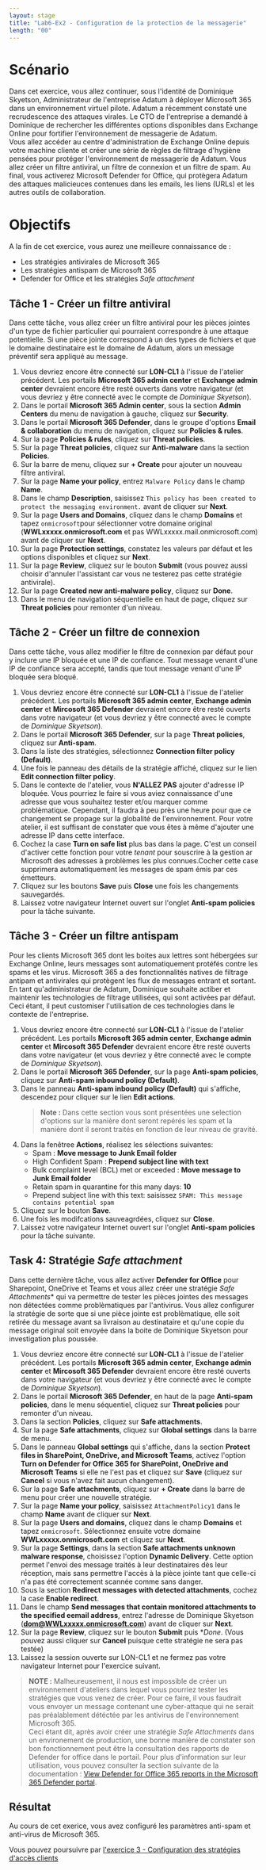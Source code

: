 ```yaml
---
layout: stage
title: "Lab6-Ex2 - Configuration de la protection de la messagerie"
length: "00"
---
```

# Scénario
Dans cet exercice, vous allez continuer, sous l'identité de Dominique Skyetson, Administrateur de l'entreprise Adatum à déployer Microsoft 365 dans un environnement virtuel pilote. Adatum a récemment constaté une recrudescence des attaques virales. Le CTO de l'entreprise a demandé à Dominique de rechercher les différentes options disponibles dans Exchange Online pour fortifier l'environnement de messagerie de Adatum.  
Vous allez accéder au centre d'administration de Exchange Online depuis votre machine cliente et créer une série de règles de filtrage d'hygiène pensées pour protéger l'environnement de messagerie de Adatum. Vous allez créer un filtre antiviral, un filtre de connexion et un filtre de spam. Au final, vous activerez Microsoft Defender for Office, qui protègera Adatum des attaques malicieuces contenues dans les emails, les liens (URLs) et les autres outils de collaboration.

# Objectifs
A la fin de cet exercice, vous aurez une meilleure connaissance de :
- Les stratégies antivirales de Microsoft 365
- Les stratégies antispam de Microsoft 365
- Defender for Office et les stratégies *Safe attachment*


## Tâche 1 - Créer un filtre antiviral
Dans cette tâche, vous allez créer un filtre antiviral pour les pièces jointes d'un type de fichier particulier qui pourraient correspondre à une attaque potentielle. Si une pièce jointe correspond à un des types de fichiers et que le domaine destinataire est le domaine de Adatum, alors un message préventif sera appliqué au message.
1. Vous devriez encore être connecté sur **LON-CL1** à l'issue de l'atelier précédent. Les portails **Microsoft 365 admin center** et **Exchange admin center** devraient encore être resté ouverts dans votre navigateur (et vous devriez y être connecté avec le compte de *Dominique Skyetson*).
1. Dans le portail **Microsoft 365 Admin center**, sous la section **Admin Centers** du menu de navigation à gauche, cliquez sur **Security**.
1. Dans le portail **Microsoft 365 Defender**, dans le groupe d'options **Email &amp; collaboration** du menu de navigation, cliquez sur **Policies &amp; rules**.
1. Sur la page **Policies &amp; rules**, cliquez sur **Threat policies**.
1. Sur la page **Threat policies**, cliquez sur **Anti-malware** dans la section **Policies**.
1. Sur la barre de menu, cliquez sur **+ Create** pour ajouter un nouveau filtre antiviral.
1. Sur la page **Name your policy**, entrez ```Malware Policy``` dans le champ **Name**.
1. Dans le champ **Description**, saisissez ```This policy has been created to protect the messaging environment.``` avant de cliquer sur **Next**.
1. Sur la page **Users and Domains**, cliquez dans le champ **Domains** et tapez ```onmicrosoft```pour sélectionner votre domaine original (**WWLxxxxx.onmicrosoft.com** et pas WWLxxxxx.mail.onmicrosoft.com) avant de cliquer sur **Next**.
1. Sur la page **Protection settings**, constatez les valeurs par défaut et les options disponibles et cliquez sur **Next**.
1. Sur la page **Review**, cliquez sur le bouton **Submit** (vous pouvez aussi choisir d'annuler l'assistant car vous ne testerez pas cette stratégie antivirale).
1. Sur la page **Created new anti-malware policy**, cliquez sur **Done**.
1. Dans le menu de navigation séquentielle en haut de page, cliquez sur **Threat policies** pour remonter d'un niveau.

## Tâche 2 - Créer un filtre de connexion
Dans cette tâche, vous allez modifier le filtre de connexion par défaut pour y inclure une IP bloquée et une IP de confiance. Tout message venant d'une IP de confiance sera accepté, tandis que tout message venant d'une IP bloquée sera bloqué.
1. Vous devriez encore être connecté sur **LON-CL1** à l'issue de l'atelier précédent. Les portails **Microsoft 365 admin center**, **Exchange admin center** et **Mircosoft 365 Defender** devraient encore être resté ouverts dans votre navigateur (et vous devriez y être connecté avec le compte de *Dominique Skyetson*).
1. Dans le portail **Microsoft 365 Defender**, sur la page **Threat policies**, cliquez sur **Anti-spam**.
1. Dans la liste des stratégies, sélectionnez **Connection filter policy (Default)**.
1. Une fois le panneau des détails de la stratégie affiché, cliquez sur le lien **Edit connection filter policy**.
1. Dans le contexte de l'atelier, vous **N'ALLEZ PAS** ajouter d'adresse IP bloquée. Vous pourriez le faire si vous aviez connaissance d'une adresse que vous souhaitez tester et/ou marquer comme problèmatique. Cependant, il faudra à peu près une heure pour que ce changement se propage sur la globalité de l'environnement. Pour votre atelier, il est suffisant de constater que vous êtes à même d'ajouter une adresse IP dans cette interface.
1. Cochez la case **Turn on safe list** plus bas dans la page. C'est un conseil d'activer cette fonction pour votre *tenant* pour souscrire à la gestion ar Microsoft des adresses à problèmes les plus connues.Cocher cette case supprimera automatiquement les messages de spam émis par ces émetteurs.
1. Cliquez sur les boutons **Save** puis **Close** une fois les changements sauvegardés.
1. Laissez votre navigateur Internet ouvert sur l'onglet **Anti-spam policies** pour la tâche suivante.

## Tâche 3 - Créer un filtre antispam
Pour les clients Microsoft 365 dont les boites aux lettres sont hébergées sur Exchange Online, leurs messages sont automatiquement protéfés contre les spams et les virus. Microsoft 365 a des fonctionnalités natives de filtrage antipam et antivirales qui protègent les flux de messages entrant et sortant.  
En tant qu'administrateur de Adatum, Dominique souhaite actiber et maintenir les technologies de filtrage utilisées, qui sont activées par défaut. Ceci étant, il peut customiser l'utilisation de ces technologies dans le contexte de l'entreprise.
1. Vous devriez encore être connecté sur **LON-CL1** à l'issue de l'atelier précédent. Les portails **Microsoft 365 admin center**, **Exchange admin center** et **Mircosoft 365 Defender** devraient encore être resté ouverts dans votre navigateur (et vous devriez y être connecté avec le compte de *Dominique Skyetson*).
1. Dans le portail **Microsoft 365 Defender**, sur la page **Anti-spam policies**, cliquez sur **Anti-spam inbound policy (Default)**.
1. Dans le panneau **Anti-spam inbound policy (Default)** qui s'affiche, descendez pour cliquer sur le lien **Edit actions**.  
	>**Note :** Dans cette section vous sont présentées une selection d'options sur la manière dont seront repérés les spam et la manière dont il seront traités en fonction de leur niveau de gravité.
1. Dans la fenêtree **Actions**, réalisez les sélections suivantes:
	- Spam : **Move message to Junk Email folder**
	- High Confident Spam : **Prepend subject line with text**
	- Bulk complaint level (BCL) met or exceeded : **Move message to Junk Email folder**
	- Retain spam in quarantine for this many days: **10**
	- Prepend subject line with this text: saisissez ```SPAM: This message contains potential spam```
1. Cliquez sur le bouton **Save**.
1. Une fois les modifcations sauveagrdées, cliquez sur **Close**.
1. Laissez votre navigateur Internet ouvert sur l'onglet **Anti-spam policies** pour la tâche suivante.

## Task 4: Stratégie *Safe attachment*
Dans cette dernière tâche, vous allez activer **Defender for Office** pour Sharepoint, OneDrive et Teams et vous allez créer une stratégie *Safe Attachments** qui va permettre de tester les pièces jointes des messages non détectées comme problèmatiques par l'antivirus. Vous allez configurer la stratégie de sorte que si une pièce jointe est problèmatique, elle soit retirée du message avant sa livraison au destinataire et qu'une copie du message original soit envoyée dans la boite de Dominique Skyetson pour investigation plus poussée.
1. Vous devriez encore être connecté sur **LON-CL1** à l'issue de l'atelier précédent. Les portails **Microsoft 365 admin center**, **Exchange admin center** et **Mircosoft 365 Defender** devraient encore être resté ouverts dans votre navigateur (et vous devriez y être connecté avec le compte de *Dominique Skyetson*).
1. Dans le portail **Microsoft 365 Defender**, en haut de la page **Anti-spam policies**, dans le menu séquentiel, cliquez sur **Threat policies** pour remonter d'un niveau.
1. Dans la section **Policies**, cliquez sur **Safe attachments**.
1. Sur la page **Safe attachments**, cliquez sur **Global settings** dans la barre de menu.
1. Dans le panneau **Global settings** qui s'affiche, dans la section **Protect files in SharePoint, OneDrive, and Microsoft Teams**, activez l'option **Turn on Defender for Office 365 for SharePoint, OneDrive and Microsoft Teams** si elle ne l'est pas et cliquez sur **Save** (cliquez sur **Cancel** si vous n'avez fait aucun changement).
1. Sur la page **Safe attachments**, cliquez sur **+ Create** dans la barre de menu pour créer une nouvelle stratégie.
1. Sur la page **Name your policy**, saisissez ```AttachmentPolicy1``` dans le champ **Name** avant de cliquer sur **Next**.
1. Sur la page **Users and domains**, cliquez dans le champ **Domains** et tapez ```onmicrosoft```. Sélectionnez ensuite votre domaine **WWLxxxxx.onmicrosoft.com** et cliquez sur **Next**.
1. Sur la page **Settings**, dans la section **Safe attachments unknown malware response**, choisissez l'option **Dynamic Delivery**. Cette option permet l'envoi des message traités à leur destinataires dès leur réception, mais sans permettre l'accès à la pièce jointe tant que celle-ci n'a pas été correctement scannée comme sans danger.
1. Sous la section **Redirect messages with detected attachments**, cochez la case **Enable redirect**.
1. Dans le champ **Send messages that contain monitored attachments to the specified eemail address**, entrez l'adresse de Dominique Skyetson (**dom@WWLxxxxx.onmicrosoft.com**) avant de cliquer sur **Next**.
1. Sur la page **Review**, cliquez sur le bouton **Submit** puis **Done*.
	(Vous pouvez aussi cliquer sur **Cancel** puisque cette stratégie ne sera pas testée)
1. Laissez la session ouverte sur LON-CL1 et ne fermez pas votre navigateur Internet pour l'exercice suivant.

>**NOTE :** Malheureusement, il nous est impossible de créer un environnement d'ateliers dans lequel vous pourriez tester les stratégies que vous venez de créer. Pour ce faire, il vous faudrait vous envoyer un message contenant une cyber-attaque qui ne serait pas préalablement détéctée par les antivirus de l'environnement Microsoft 365.  
Ceci étant dit, après avoir créer une stratégie *Safe Attachments* dans un environement de production, une bonne manière de constater son bon fonctionnement peut être la consultation des rapports de Defender for office dans le portail. Pour plus d'information sur leur utilisation, vous pouvez consulter la section suivante de la documentation : [View Defender for Office 365 reports in the Microsoft 365 Defender portal](https://learn.microsoft.com/microsoft-365/security/office-365-security/reports-defender-for-office-365).

## Résultat
Au cours de cet exerice, vous avez configuré les paramètres anti-spam et anti-virus de Microsoft 365.

Vous pouvez poursuivre par [l'exercice 3 - Configuration des stratégies d'accès clients](lab6e3)